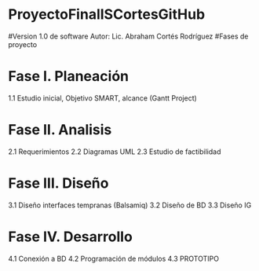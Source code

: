 # ProyectoFinalISCortesGitHub

#Version 1.0 de software Autor: Lic. Abraham Cortés Rodríguez
#Fases de proyecto
# Fase I. Planeación
1.1 Estudio inicial, Objetivo SMART, alcance (Gantt Project)
# Fase II. Analisis
2.1 Requerimientos 
2.2 Diagramas UML
2.3 Estudio de factibilidad
# Fase III. Diseño
3.1 Diseño interfaces tempranas (Balsamiq)
3.2 Diseño de BD
3.3 Diseño IG
# Fase IV. Desarrollo
4.1 Conexión a BD
4.2 Programación de módulos
4.3 PROTOTIPO
